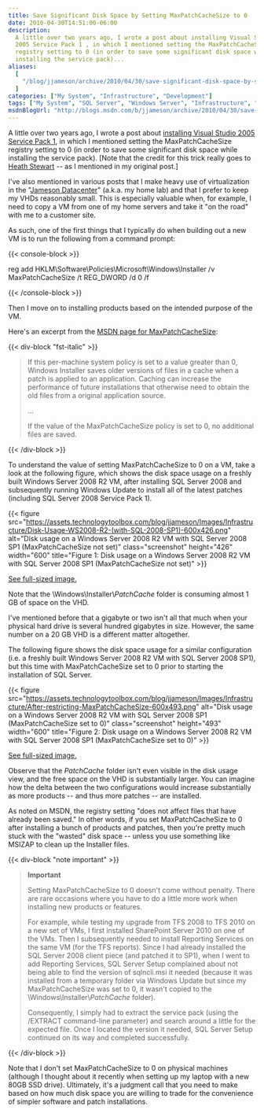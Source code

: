 ```yaml
---
title: Save Significant Disk Space by Setting MaxPatchCacheSize to 0
date: 2010-04-30T14:51:00-06:00
description:
  A little over two years ago, I wrote a post about installing Visual Studio
  2005 Service Pack 1 , in which I mentioned setting the MaxPatchCacheSize
  registry setting to 0 (in order to save some significant disk space while
  installing the service pack)...
aliases:
  [
    "/blog/jjameson/archive/2010/04/30/save-significant-disk-space-by-setting-maxpatchcachesize-to-0.aspx",
  ]
categories: ["My System", "Infrastructure", "Development"]
tags: ["My System", "SQL Server", "Windows Server", "Infrastructure", "Virtualization", "Visual Studio"]
msdnBlogUrl: "http://blogs.msdn.com/b/jjameson/archive/2010/04/30/save-significant-disk-space-by-setting-maxpatchcachesize-to-0.aspx"
---
```


A little over two years ago, I wrote a post about
[installing Visual Studio 2005 Service Pack 1](/blog/jjameson/2008/02/08/installing-visual-studio-2005-sp1),
in which I mentioned setting the MaxPatchCacheSize registry setting to 0 (in
order to save some significant disk space while installing the service pack).
[Note that the credit for this trick really goes to [Heath Stewart](http://blogs.msdn.com/heaths/)
-- as I mentioned in my original post.]

I've also mentioned in various posts that I make heavy use of virtualization in
the "[Jameson Datacenter](/blog/jjameson/2009/09/14/the-jameson-datacenter)"
(a.k.a. my home lab) and that I prefer to keep my VHDs reasonably small. This is
especially valuable when, for example, I need to copy a VM from one of my home
servers and take it "on the road" with me to a customer site.

As such, one of the first things that I typically do when building out a new VM
is to run the following from a command prompt:

{{< console-block >}}

reg add HKLM\Software\Policies\Microsoft\Windows\Installer /v MaxPatchCacheSize
/t REG_DWORD /d 0 /f

{{< /console-block >}}

Then I move on to installing products based on the intended purpose of the VM.

Here's an excerpt from the
[MSDN page for MaxPatchCacheSize](http://msdn.microsoft.com/en-us/library/aa369798%28VS.85%29.aspx):

{{< div-block "fst-italic" >}}

> If this per-machine system policy is set to a value greater than 0, Windows
> Installer saves older versions of files in a cache when a patch is applied to
> an application. Caching can increase the performance of future installations
> that otherwise need to obtain the old files from a original application
> source.
>
> ...
>
> If the value of the MaxPatchCacheSize policy is set to 0, no additional files
> are saved.

{{< /div-block >}}

To understand the value of setting MaxPatchCacheSize to 0 on a VM, take a look
at the following figure, which shows the disk space usage on a freshly built
Windows Server 2008 R2 VM, after installing SQL Server 2008 and subsequently
running Windows Update to install all of the latest patches (including SQL
Server 2008 Service Pack 1).

{{< figure
src="https://assets.technologytoolbox.com/blog/jjameson/Images/Infrastructure/Disk-Usage-WS2008-R2-(with-SQL-2008-SP1)-600x426.png"
alt="Disk usage on a Windows Server 2008 R2 VM with SQL Server 2008 SP1 (MaxPatchCacheSize not set)"
class="screenshot" height="426" width="600"
title="Figure 1: Disk usage on a Windows Server 2008 R2 VM with SQL Server 2008 SP1 (MaxPatchCacheSize not set)" >}}

[See full-sized image.](https://assets.technologytoolbox.com/blog/jjameson/Images/Infrastructure/Disk-Usage-WS2008-R2-%28with-SQL-2008-SP1%29-1024x727.png)

Note that the \Windows\Installer\\$PatchCache$ folder is consuming almost 1 GB
of space on the VHD.

I've mentioned before that a gigabyte or two isn't all that much when your
physical hard drive is several hundred gigabytes in size. However, the same
number on a 20 GB VHD is a different matter altogether.

The following figure shows the disk space usage for a similar configuration
(i.e. a freshly built Windows Server 2008 R2 VM with SQL Server 2008 SP1), but
this time with MaxPatchCacheSize set to 0 prior to starting the installation of
SQL Server.

{{< figure
src="https://assets.technologytoolbox.com/blog/jjameson/Images/Infrastructure/After-restricting-MaxPatchCacheSize-600x493.png"
alt="Disk usage on a Windows Server 2008 R2 VM with SQL Server 2008 SP1 (MaxPatchCacheSize set to 0)"
class="screenshot" height="493" width="600"
title="Figure 2: Disk usage on a Windows Server 2008 R2 VM with SQL Server 2008 SP1 (MaxPatchCacheSize set to 0)" >}}

[See full-sized image.](https://assets.technologytoolbox.com/blog/jjameson/Images/Infrastructure/After-restricting-MaxPatchCacheSize-857x704.png)

Observe that the $PatchCache$ folder isn't even visible in the disk usage view,
and the free space on the VHD is substantially larger. You can imagine how the
delta between the two configurations would increase substantially as more
products -- and thus more patches -- are installed.

As noted on MSDN, the registry setting "does not affect files that have already
been saved." In other words, if you set MaxPatchCacheSize to 0 after installing
a bunch of products and patches, then you're pretty much stuck with the "wasted"
disk space -- unless you use something like MSIZAP to clean up the Installer
files.

{{< div-block "note important" >}}

> **Important**
>
> Setting MaxPatchCacheSize to 0 doesn't come without penalty. There are rare
> occasions where you have to do a little more work when installing new products
> or features.
>
> For example, while testing my upgrade from TFS 2008 to TFS 2010 on a new set
> of VMs, I first installed SharePoint Server 2010 on one of the VMs. Then I
> subsequently needed to install Reporting Services on the same VM (for the TFS
> reports). Since I had already installed the SQL Server 2008 client piece (and
> patched it to SP1), when I went to add Reporting Services, SQL Server Setup
> complained about not being able to find the version of sqlncli.msi it needed
> (because it was installed from a temporary folder via Windows Update but since
> my MaxPatchCacheSize was set to 0, it wasn't copied to the
> \Windows\Installer\\$PatchCache$ folder).
>
> Consequently, I simply had to extract the service pack (using the /EXTRACT
> command-line parameter) and search around a little for the expected file. Once
> I located the version it needed, SQL Server Setup continued on its way and
> completed successfully.

{{< /div-block >}}

Note that I don't set MaxPatchCacheSize to 0 on physical machines (although I
thought about it recently when setting up my laptop with a new 80GB SSD drive).
Ultimately, it's a judgment call that you need to make based on how much disk
space you are willing to trade for the convenience of simpler software and patch
installations.
